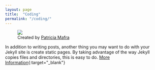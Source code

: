 ```yaml
---
layout: page
title:  "Coding"
permalink: "/coding/"
---
```


<figure>
    <img src="https://d13yacurqjgara.cloudfront.net/users/239125/screenshots/2591055/littleprincedribbble.jpg" />
    <figcaption>Created by <a href="https://dribbble.com/Pmafra" target="_blank_">Patricia Mafra</a></figcaption>
</figure>

In addition to writing posts, another thing you may want to do with your Jekyll site is create static pages. By taking advantage of the way Jekyll copies files and directories, this is easy to do. [More Information](https://jekyllrb.com/docs/pages/){:target="_blank"}